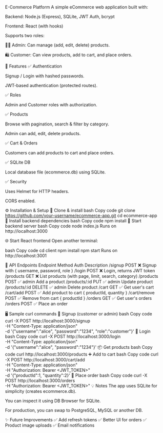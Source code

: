 E-Commerce Platform
A simple eCommerce web application built with:

Backend: Node.js (Express), SQLite, JWT Auth, bcrypt

Frontend: React (with hooks)

Supports two roles:

🧑‍💼 Admin: Can manage (add, edit, delete) products.

🛍 Customer: Can view products, add to cart, and place orders.

🚀 Features
✅ Authentication

Signup / Login with hashed passwords.

JWT-based authentication (protected routes).

✅ Roles

Admin and Customer roles with authorization.

✅ Products

Browse with pagination, search & filter by category.

Admin can add, edit, delete products.

✅ Cart & Orders

Customers can add products to cart and place orders.

✅ SQLite DB

Local database file (ecommerce.db) using SQLite.

✅ Security

Uses Helmet for HTTP headers.

CORS enabled.

⚙️ Installation & Setup
📁 Clone & install
bash
Copy code
git clone https://github.com/your-username/ecommerce-app.git
cd ecommerce-app
🔧 Install backend dependencies
bash
Copy code
npm install
🚀 Start backend server
bash
Copy code
node index.js
Runs on http://localhost:3000

🌐 Start React frontend
Open another terminal:

bash
Copy code
cd client
npm install
npm start
Runs on http://localhost:3001

🔑 API Endpoints
Endpoint	Method	Auth	Description
/signup	POST	❌	Signup with { username, password, role }
/login	POST	❌	Login, returns JWT token
/products	GET	❌	List products (with page, limit, search, category)
/products	POST	✅ admin	Add a product
/products/:id	PUT	✅ admin	Update product
/products/:id	DELETE	✅ admin	Delete product
/cart	GET	✅	Get user's cart
/cart/add	POST	✅	Add product to cart { productId, quantity }
/cart/remove	POST	✅	Remove from cart { productId }
/orders	GET	✅	Get user's orders
/orders	POST	✅	Place an order

🖥 Sample curl commands
🚀 Signup (customer or admin)
bash
Copy code
curl -X POST http://localhost:3000/signup \
-H "Content-Type: application/json" \
-d '{"username":"alice", "password":"1234", "role":"customer"}'
🔐 Login
bash
Copy code
curl -X POST http://localhost:3000/login \
-H "Content-Type: application/json" \
-d '{"username":"alice", "password":"1234"}'
📦 Get products
bash
Copy code
curl http://localhost:3000/products
➕ Add to cart
bash
Copy code
curl -X POST http://localhost:3000/cart/add \
-H "Content-Type: application/json" \
-H "Authorization: Bearer <JWT_TOKEN>" \
-d '{"productId":1, "quantity":2}'
🛒 Place order
bash
Copy code
curl -X POST http://localhost:3000/orders \
-H "Authorization: Bearer <JWT_TOKEN>"
💡 Notes
The app uses SQLite for simplicity (creates ecommerce.db).

You can inspect it using DB Browser for SQLite.

For production, you can swap to PostgreSQL, MySQL or another DB.

✨ Future Improvements
✅ Add refresh tokens
✅ Better UI for orders
✅ Product image uploads
✅ Email notifications